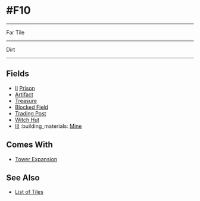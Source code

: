 # #F10

___
Far Tile
___
Dirt
___


## Fields

- [Ⅱ](../difficulties.md) [Prison](../fields/prison.md)
- [Artifact](../artifacts/index.md)
- [Treasure](../fields/treasure.md)
- [Blocked Field](../keywords/blocked_field.md)
- [Trading Post](../trading.md)
- [Witch Hut](../fields/witch_hut.md)
- [Ⅲ](../difficulties.md) :building_materials: [Mine](../fields/mine.md)


## Comes With

- [Tower Expansion](../content/tower_expansion.md)


## See Also

- [List of Tiles](index.md)
